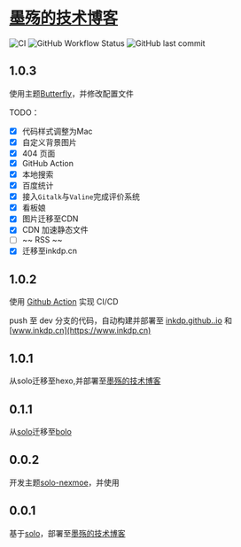   # [墨殇的技术博客](https://inkdp.cn)

![CI](https://github.com/inkdp/inkdp.github.io/workflows/CI/badge.svg) ![GitHub Workflow Status](https://img.shields.io/github/workflow/status/inkdp/inkdp.github.io/CI) ![GitHub last commit](https://img.shields.io/github/last-commit/inkdp/inkdp.github.io)

## 1.0.3

使用主题[Butterfly](https://github.com/jerryc127/hexo-theme-butterfly)，并修改配置文件

TODO：

- [X] 代码样式调整为Mac
- [X] 自定义背景图片
- [X] 404 页面
- [X] GitHub Action
- [X] 本地搜索
- [X] 百度统计
- [X] 接入`Gitalk`与`Valine`完成评价系统
- [X] 看板娘
- [X] 图片迁移至CDN  
- [X] CDN 加速静态文件
- [ ] ~~ RSS ~~
- [X] 迁移至inkdp.cn

## 1.0.2

使用 [Github Action](https://github.com/features/actions) 实现 CI/CD

push 至 dev 分支的代码，自动构建并部署至 [inkdp.github..io](https://inkdp.github..io) 和 [www.inkdp.cn](https://www.inkdp.cn)


## 1.0.1

从solo迁移至hexo,并部署至[墨殇的技术博客](https://www.inkdp.cn)

## 0.1.1

从[solo](https://github.com/88250/solo)迁移至[bolo](https://github.com/adlered/bolo-solo)

## 0.0.2

开发主题[solo-nexmoe](https://github.com/Programming-With-Love/solo-nexmoe)，并使用

## 0.0.1

基于[solo](https://github.com/88250/solo)，部署至[墨殇的技术博客](https://bolo.inkdp.cn)
